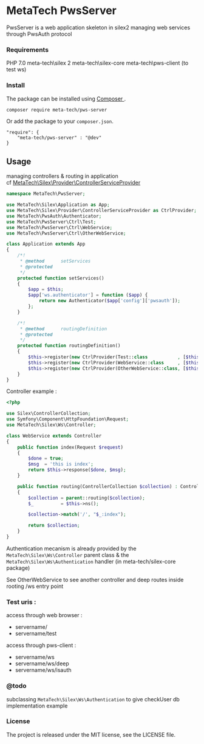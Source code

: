 
# MetaTech PwsServer

PwsServer is a web application skeleton in silex2 managing web services through PwsAuth protocol


### Requirements

PHP 7.0
meta-tech\silex 2
meta-tech\silex-core
meta-tech\pws-client (to test ws)


### Install

The package can be installed using [ Composer ](https://getcomposer.org/).
```
composer require meta-tech/pws-server
```

Or add the package to your `composer.json`.

```
"require": {
    "meta-tech/pws-server" : "@dev"
}
```

## Usage

managing controllers & routing in application  
cf [ MetaTech\Silex\Provider\ControllerServiceProvider ](https://github.com/meta-tech/silex-controller-service)

```php
namespace MetaTech\PwsServer;

use MetaTech\Silex\Application as App;
use MetaTech\Silex\Provider\ControllerServiceProvider as CtrlProvider;
use MetaTech\PwsAuth\Authenticator;
use MetaTech\PwsServer\Ctrl\Test;
use MetaTech\PwsServer\Ctrl\WebService;
use MetaTech\PwsServer\Ctrl\OtherWebService;

class Application extends App
{
    /*!
     * @method      setServices
     * @protected
     */
    protected function setServices()
    {
        $app = $this;
        $app['ws.authenticator'] = function ($app) {
            return new Authenticator($app['config']['pwsauth']);
        };
    }

    /*!
     * @method      routingDefinition
     * @protected
     */
    protected function routingDefinition()
    {
        $this->register(new CtrlProvider(Test::class           , [$this], '/'));
        $this->register(new CtrlProvider(WebService::class     , [$this], '/ws'));
        $this->register(new CtrlProvider(OtherWebService::class, [$this], '/ws/deep'));
    }
}
```

Controller example :

```php
<?php

use Silex\ControllerCollection;
use Symfony\Component\HttpFoundation\Request;
use MetaTech\Silex\Ws\Controller;

class WebService extends Controller
{
    public function index(Request $request)
    {
        $done = true;
        $msg  = 'this is index';
        return $this->response($done, $msg);
    }

    public function routing(ControllerCollection $collection) : ControllerCollection
    {
        $collection = parent::routing($collection);
        $_          = $this->ns();

        $collection->match('/', "$_:index");

        return $collection;
    }
}
```

Authentication mecanism is already provided by the `MetaTech\Silex\Ws\Controller`  parent class
& the `MetaTech\Silex\Ws\Authentication` handler (in meta-tech/silex-core package)

See OtherWebService to see another controller and deep routes inside rooting /ws entry point


### Test uris :

access through web browser :  

* servername/
* servername/test

access through pws-client :  

* servername/ws
* servername/ws/deep
* servername/ws/isauth


### @todo

subclassing `MetaTech\Silex\Ws\Authentication` to give checkUser db implementation example


### License

The project is released under the MIT license, see the LICENSE file.
